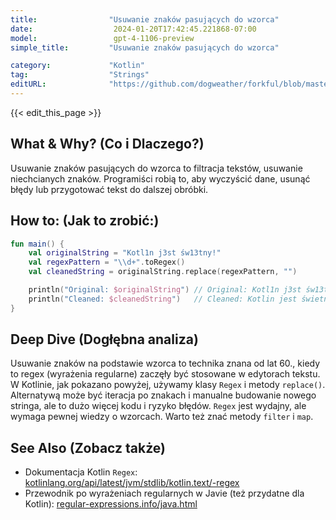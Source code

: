 ```yaml
---
title:                "Usuwanie znaków pasujących do wzorca"
date:                  2024-01-20T17:42:45.221868-07:00
model:                 gpt-4-1106-preview
simple_title:         "Usuwanie znaków pasujących do wzorca"

category:             "Kotlin"
tag:                  "Strings"
editURL:              "https://github.com/dogweather/forkful/blob/master/content/pl/kotlin/deleting-characters-matching-a-pattern.md"
---
```


{{< edit_this_page >}}

## What & Why? (Co i Dlaczego?)
Usuwanie znaków pasujących do wzorca to filtracja tekstów, usuwanie niechcianych znaków. Programiści robią to, aby wyczyścić dane, usunąć błędy lub przygotować tekst do dalszej obróbki.

## How to: (Jak to zrobić:)
```kotlin
fun main() {
    val originalString = "Kotl1n j3st św13tny!"
    val regexPattern = "\\d+".toRegex()
    val cleanedString = originalString.replace(regexPattern, "")

    println("Original: $originalString") // Original: Kotl1n j3st św13tny!
    println("Cleaned: $cleanedString")   // Cleaned: Kotlin jest świetny!
}
```

## Deep Dive (Dogłębna analiza)
Usuwanie znaków na podstawie wzorca to technika znana od lat 60., kiedy to regex (wyrażenia regularne) zaczęły być stosowane w edytorach tekstu. W Kotlinie, jak pokazano powyżej, używamy klasy `Regex` i metody `replace()`. Alternatywą może być iteracja po znakach i manualne budowanie nowego stringa, ale to dużo więcej kodu i ryzyko błędów. `Regex` jest wydajny, ale wymaga pewnej wiedzy o wzorcach. Warto też znać metody `filter` i `map`.

## See Also (Zobacz także)
- Dokumentacja Kotlin `Regex`: [kotlinlang.org/api/latest/jvm/stdlib/kotlin.text/-regex](https://kotlinlang.org/api/latest/jvm/stdlib/kotlin.text/-regex)
- Przewodnik po wyrażeniach regularnych w Javie (też przydatne dla Kotlin): [regular-expressions.info/java.html](https://www.regular-expressions.info/java.html)
